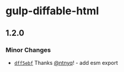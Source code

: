 # gulp-diffable-html

## 1.2.0

### Minor Changes

- [`dff5ebf`](https://github.com/ntnyq/gulp-plugins/commit/dff5ebf86d128fa4e418c4b9fe02c23d9370dee0) Thanks [@ntnyq](https://github.com/ntnyq)! - add esm export

